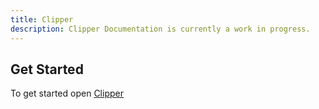 ```yaml
---
title: Clipper
description: Clipper Documentation is currently a work in progress. 
---
```



## Get Started

To get started open [Clipper](https://clipper.teamoppy.com)
